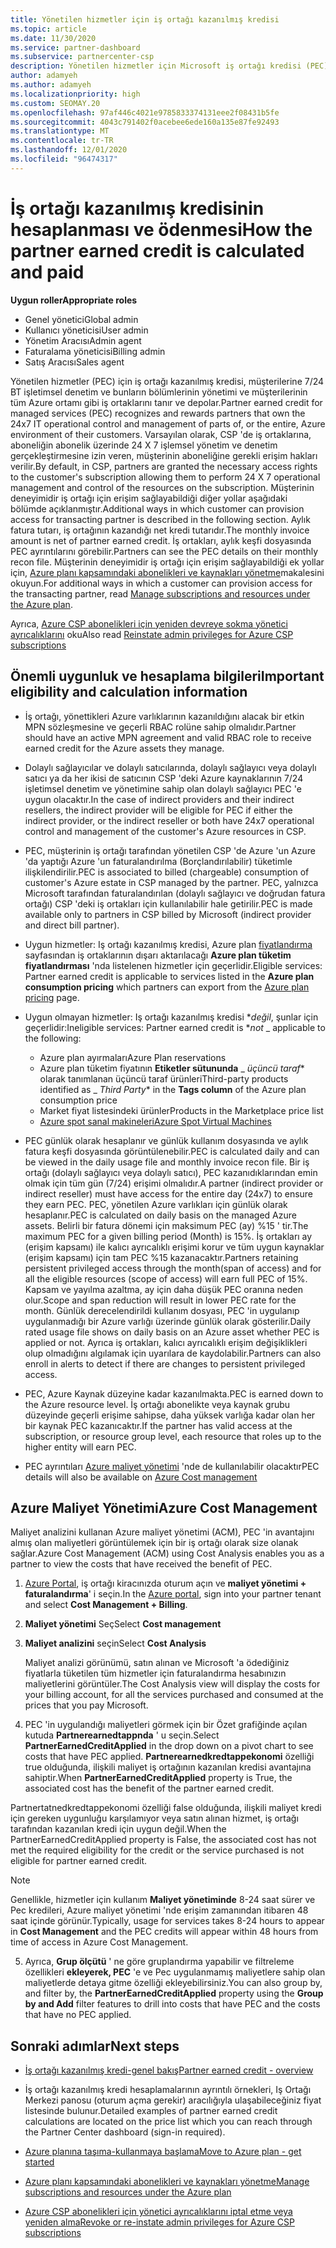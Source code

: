 ```yaml
---
title: Yönetilen hizmetler için iş ortağı kazanılmış kredisi
ms.topic: article
ms.date: 11/30/2020
ms.service: partner-dashboard
ms.subservice: partnercenter-csp
description: Yönetilen hizmetler için Microsoft iş ortağı kredisi (PEC) nasıl hesaplanacağını ve ödendiğini ve uygun şekilde nasıl emin olduğunuzu öğrenin.
author: adamyeh
ms.author: adamyeh
ms.localizationpriority: high
ms.custom: SEOMAY.20
ms.openlocfilehash: 97af446c4021e9785833374131eee2f08431b5fe
ms.sourcegitcommit: 4043c791402f0acebee6ede160a135e87fe92493
ms.translationtype: MT
ms.contentlocale: tr-TR
ms.lasthandoff: 12/01/2020
ms.locfileid: "96474317"
---
```

# <a name="how-the-partner-earned-credit-is-calculated-and-paid"></a><span data-ttu-id="068c2-103">İş ortağı kazanılmış kredisinin hesaplanması ve ödenmesi</span><span class="sxs-lookup"><span data-stu-id="068c2-103">How the partner earned credit is calculated and paid</span></span>

<span data-ttu-id="068c2-104">**Uygun roller**</span><span class="sxs-lookup"><span data-stu-id="068c2-104">**Appropriate roles**</span></span>

- <span data-ttu-id="068c2-105">Genel yönetici</span><span class="sxs-lookup"><span data-stu-id="068c2-105">Global admin</span></span>
- <span data-ttu-id="068c2-106">Kullanıcı yöneticisi</span><span class="sxs-lookup"><span data-stu-id="068c2-106">User admin</span></span>
- <span data-ttu-id="068c2-107">Yönetim Aracısı</span><span class="sxs-lookup"><span data-stu-id="068c2-107">Admin agent</span></span>
- <span data-ttu-id="068c2-108">Faturalama yöneticisi</span><span class="sxs-lookup"><span data-stu-id="068c2-108">Billing admin</span></span>
- <span data-ttu-id="068c2-109">Satış Aracısı</span><span class="sxs-lookup"><span data-stu-id="068c2-109">Sales agent</span></span>

<span data-ttu-id="068c2-110">Yönetilen hizmetler (PEC) için iş ortağı kazanılmış kredisi, müşterilerine 7/24 BT işletimsel denetim ve bunların bölümlerinin yönetimi ve müşterilerinin tüm Azure ortamı gibi iş ortaklarını tanır ve depolar.</span><span class="sxs-lookup"><span data-stu-id="068c2-110">Partner earned credit for managed services (PEC) recognizes and rewards partners that own the 24x7 IT operational control and management of parts of, or the entire, Azure environment of their customers.</span></span> <span data-ttu-id="068c2-111">Varsayılan olarak, CSP 'de iş ortaklarına, aboneliğin abonelik üzerinde 24 X 7 işlemsel yönetim ve denetim gerçekleştirmesine izin veren, müşterinin aboneliğine gerekli erişim hakları verilir.</span><span class="sxs-lookup"><span data-stu-id="068c2-111">By default, in CSP, partners are granted the necessary access rights to the customer's subscription allowing them to perform 24 X 7 operational management and control of the resources on the subscription.</span></span> <span data-ttu-id="068c2-112">Müşterinin deneyimidir iş ortağı için erişim sağlayabildiği diğer yollar aşağıdaki bölümde açıklanmıştır.</span><span class="sxs-lookup"><span data-stu-id="068c2-112">Additional ways in which customer can provision access for transacting partner is described in the following section.</span></span> <span data-ttu-id="068c2-113">Aylık fatura tutarı, iş ortağının kazandığı net kredi tutarıdır.</span><span class="sxs-lookup"><span data-stu-id="068c2-113">The monthly invoice amount is net of partner earned credit.</span></span> <span data-ttu-id="068c2-114">İş ortakları, aylık keşfi dosyasında PEC ayrıntılarını görebilir.</span><span class="sxs-lookup"><span data-stu-id="068c2-114">Partners can see the PEC details on their monthly recon file.</span></span> <span data-ttu-id="068c2-115">Müşterinin deneyimidir iş ortağı için erişim sağlayabildiği ek yollar için, [Azure planı kapsamındaki abonelikleri ve kaynakları yönetme](azure-plan-manage.md)makalesini okuyun.</span><span class="sxs-lookup"><span data-stu-id="068c2-115">For additional ways in which a customer can provision access for the transacting partner, read [Manage subscriptions and resources under the Azure plan](azure-plan-manage.md).</span></span>

<span data-ttu-id="068c2-116">Ayrıca, [Azure CSP abonelikleri için yeniden devreye sokma yönetici ayrıcalıklarını](revoke-reinstate-csp.md) oku</span><span class="sxs-lookup"><span data-stu-id="068c2-116">Also read [Reinstate admin privileges for Azure CSP subscriptions](revoke-reinstate-csp.md)</span></span>

## <a name="important-eligibility-and-calculation-information"></a><span data-ttu-id="068c2-117">Önemli uygunluk ve hesaplama bilgileri</span><span class="sxs-lookup"><span data-stu-id="068c2-117">Important eligibility and calculation information</span></span>

- <span data-ttu-id="068c2-118">İş ortağı, yönettikleri Azure varlıklarının kazanıldığını alacak bir etkin MPN sözleşmesine ve geçerli RBAC rolüne sahip olmalıdır.</span><span class="sxs-lookup"><span data-stu-id="068c2-118">Partner should have an active MPN agreement and valid RBAC role to receive earned credit for the Azure assets they manage.</span></span> 

- <span data-ttu-id="068c2-119">Dolaylı sağlayıcılar ve dolaylı satıcılarında, dolaylı sağlayıcı veya dolaylı satıcı ya da her ikisi de satıcının CSP 'deki Azure kaynaklarının 7/24 işletimsel denetim ve yönetimine sahip olan dolaylı sağlayıcı PEC 'e uygun olacaktır.</span><span class="sxs-lookup"><span data-stu-id="068c2-119">In the case of indirect providers and their indirect resellers, the indirect provider will be eligible for PEC if either the indirect provider, or the indirect reseller or both have 24x7 operational control and management of the customer's Azure resources in CSP.</span></span>

- <span data-ttu-id="068c2-120">PEC, müşterinin iş ortağı tarafından yönetilen CSP 'de Azure 'un Azure 'da yaptığı Azure 'un faturalandırılma (Borçlandırılabilir) tüketimle ilişkilendirilir.</span><span class="sxs-lookup"><span data-stu-id="068c2-120">PEC is associated to billed (chargeable) consumption of customer's Azure estate in CSP managed by the partner.</span></span> <span data-ttu-id="068c2-121">PEC, yalnızca Microsoft tarafından faturalandırılan (dolaylı sağlayıcı ve doğrudan fatura ortağı) CSP 'deki iş ortakları için kullanılabilir hale getirilir.</span><span class="sxs-lookup"><span data-stu-id="068c2-121">PEC is made available only to partners in CSP billed by Microsoft (indirect provider and direct bill partner).</span></span> 

- <span data-ttu-id="068c2-122">Uygun hizmetler: Iş ortağı kazanılmış kredisi, Azure plan [fiyatlandırma](https://partner.microsoft.com/commerce/sales) sayfasından iş ortaklarının dışarı aktarılacağı **Azure plan tüketim fiyatlandırması** 'nda listelenen hizmetler için geçerlidir.</span><span class="sxs-lookup"><span data-stu-id="068c2-122">Eligible services: Partner earned credit is applicable to services listed in the **Azure plan consumption pricing** which partners can export from the [Azure plan pricing](https://partner.microsoft.com/commerce/sales) page.</span></span> 

- <span data-ttu-id="068c2-123">Uygun olmayan hizmetler: Iş ortağı kazanılmış kredisi \**_değil_*, şunlar için geçerlidir:</span><span class="sxs-lookup"><span data-stu-id="068c2-123">Ineligible services: Partner earned credit is \**_not_* _ applicable to the following:</span></span>
    - <span data-ttu-id="068c2-124">Azure plan ayırmaları</span><span class="sxs-lookup"><span data-stu-id="068c2-124">Azure Plan reservations</span></span>
    - <span data-ttu-id="068c2-125">Azure plan tüketim fiyatının **Etiketler sütununda** _ *üçüncü taraf*\* olarak tanımlanan üçüncü taraf ürünleri</span><span class="sxs-lookup"><span data-stu-id="068c2-125">Third-party products identified as _ *Third Party*\* in the **Tags column** of the Azure plan consumption price</span></span>    
    - <span data-ttu-id="068c2-126">Market fiyat listesindeki ürünler</span><span class="sxs-lookup"><span data-stu-id="068c2-126">Products in the Marketplace price list</span></span>
   - [<span data-ttu-id="068c2-127">Azure spot sanal makineleri</span><span class="sxs-lookup"><span data-stu-id="068c2-127">Azure Spot Virtual Machines</span></span>](https://partner.microsoft.com/resources/collection/azure-spot-in-csp#/)

- <span data-ttu-id="068c2-128">PEC günlük olarak hesaplanır ve günlük kullanım dosyasında ve aylık fatura keşfi dosyasında görüntülenebilir.</span><span class="sxs-lookup"><span data-stu-id="068c2-128">PEC is calculated daily and can be viewed in the daily usage file and monthly invoice recon file.</span></span> <span data-ttu-id="068c2-129">Bir iş ortağı (dolaylı sağlayıcı veya dolaylı satıcı), PEC kazanıdıklarından emin olmak için tüm gün (7/24) erişimi olmalıdır.</span><span class="sxs-lookup"><span data-stu-id="068c2-129">A partner (indirect provider or indirect reseller) must have access for the entire day (24x7) to ensure they earn PEC.</span></span> <span data-ttu-id="068c2-130">PEC, yönetilen Azure varlıkları için günlük olarak hesaplanır.</span><span class="sxs-lookup"><span data-stu-id="068c2-130">PEC is calculated on daily basis on the managed Azure assets.</span></span> <span data-ttu-id="068c2-131">Belirli bir fatura dönemi için maksimum PEC (ay) %15 ' tir.</span><span class="sxs-lookup"><span data-stu-id="068c2-131">The maximum PEC for a given billing period (Month) is 15%.</span></span> <span data-ttu-id="068c2-132">İş ortakları ay (erişim kapsamı) ile kalıcı ayrıcalıklı erişimi korur ve tüm uygun kaynaklar (erişim kapsamı) için tam PEC %15 kazanacaktır.</span><span class="sxs-lookup"><span data-stu-id="068c2-132">Partners retaining persistent privileged access through the month(span of access) and for all the eligible resources (scope of access) will earn full PEC of 15%.</span></span> <span data-ttu-id="068c2-133">Kapsam ve yayılma azaltma, ay için daha düşük PEC oranına neden olur.</span><span class="sxs-lookup"><span data-stu-id="068c2-133">Scope and span reduction will result in lower PEC rate for the month.</span></span> <span data-ttu-id="068c2-134">Günlük derecelendirildi kullanım dosyası, PEC 'in uygulanıp uygulanmadığı bir Azure varlığı üzerinde günlük olarak gösterilir.</span><span class="sxs-lookup"><span data-stu-id="068c2-134">Daily rated usage file shows on daily basis on an Azure asset whether PEC is applied or not.</span></span> <span data-ttu-id="068c2-135">Ayrıca iş ortakları, kalıcı ayrıcalıklı erişim değişiklikleri olup olmadığını algılamak için uyarılara de kaydolabilir.</span><span class="sxs-lookup"><span data-stu-id="068c2-135">Partners can also enroll in alerts to detect if there are changes to persistent privileged access.</span></span>

- <span data-ttu-id="068c2-136">PEC, Azure Kaynak düzeyine kadar kazanılmakta.</span><span class="sxs-lookup"><span data-stu-id="068c2-136">PEC is earned down to the Azure resource level.</span></span> <span data-ttu-id="068c2-137">İş ortağı abonelikte veya kaynak grubu düzeyinde geçerli erişime sahipse, daha yüksek varlığa kadar olan her bir kaynak PEC kazanıcaktır.</span><span class="sxs-lookup"><span data-stu-id="068c2-137">If the partner has valid access at the subscription, or resource group level, each resource that roles up to the higher entity will earn PEC.</span></span>  

- <span data-ttu-id="068c2-138">PEC ayrıntıları [Azure maliyet yönetimi](/azure/cost-management-billing/costs/get-started-partners) 'nde de kullanılabilir olacaktır</span><span class="sxs-lookup"><span data-stu-id="068c2-138">PEC details will also be available on [Azure Cost management](/azure/cost-management-billing/costs/get-started-partners)</span></span>

## <a name="azure-cost-management"></a><span data-ttu-id="068c2-139">Azure Maliyet Yönetimi</span><span class="sxs-lookup"><span data-stu-id="068c2-139">Azure Cost Management</span></span>

<span data-ttu-id="068c2-140">Maliyet analizini kullanan Azure maliyet yönetimi (ACM), PEC 'in avantajını almış olan maliyetleri görüntülemek için bir iş ortağı olarak size olanak sağlar.</span><span class="sxs-lookup"><span data-stu-id="068c2-140">Azure Cost Management (ACM) using Cost Analysis enables you as a partner to view the costs that have received the benefit of PEC.</span></span>  

1. <span data-ttu-id="068c2-141">[Azure Portal](https://portal.azure.com), iş ortağı kiracınızda oturum açın ve **maliyet yönetimi + faturalandırma**' i seçin.</span><span class="sxs-lookup"><span data-stu-id="068c2-141">In the [Azure portal](https://portal.azure.com), sign into your partner tenant and select **Cost Management + Billing**.</span></span>

2. <span data-ttu-id="068c2-142">**Maliyet yönetimi** Seç</span><span class="sxs-lookup"><span data-stu-id="068c2-142">Select **Cost management**</span></span>

3. <span data-ttu-id="068c2-143">**Maliyet analizini** seçin</span><span class="sxs-lookup"><span data-stu-id="068c2-143">Select **Cost Analysis**</span></span>

   <span data-ttu-id="068c2-144">Maliyet analizi görünümü, satın alınan ve Microsoft 'a ödediğiniz fiyatlarla tüketilen tüm hizmetler için faturalandırma hesabınızın maliyetlerini görüntüler.</span><span class="sxs-lookup"><span data-stu-id="068c2-144">The Cost Analysis view will display the costs for your billing account, for all the services purchased and consumed at the prices that you pay Microsoft.</span></span>

4. <span data-ttu-id="068c2-145">PEC 'in uygulandığı maliyetleri görmek için bir Özet grafiğinde açılan kutuda **Partnerearnedtappnda** ' u seçin.</span><span class="sxs-lookup"><span data-stu-id="068c2-145">Select **PartnerEarnedCreditApplied** in the drop down on a pivot chart to see costs that have PEC applied.</span></span> <span data-ttu-id="068c2-146">**Partnerearnedkredtappekonomi** özelliği true olduğunda, ilişkili maliyet iş ortağının kazanılan kredisi avantajına sahiptir.</span><span class="sxs-lookup"><span data-stu-id="068c2-146">When **PartnerEarnedCreditApplied** property is True, the associated cost has the benefit of the partner earned credit.</span></span> 

<span data-ttu-id="068c2-147">Partnertatnedkredtappekonomi özelliği false olduğunda, ilişkili maliyet kredi için gereken uygunluğu karşılamıyor veya satın alınan hizmet, iş ortağı tarafından kazanılan kredi için uygun değil.</span><span class="sxs-lookup"><span data-stu-id="068c2-147">When the PartnerEarnedCreditApplied property is False, the associated cost has not met the required eligibility for the credit or the service purchased is not eligible for partner earned credit.</span></span>

>[!NOTE] 
><span data-ttu-id="068c2-148">Genellikle, hizmetler için kullanım **Maliyet yönetiminde** 8-24 saat sürer ve Pec kredileri, Azure maliyet yönetimi 'nde erişim zamanından itibaren 48 saat içinde görünür.</span><span class="sxs-lookup"><span data-stu-id="068c2-148">Typically, usage for services takes 8-24 hours to appear in **Cost Management** and the PEC credits will appear within 48 hours from time of access in Azure Cost Management.</span></span>

5. <span data-ttu-id="068c2-149">Ayrıca, **Grup ölçütü** ' ne göre gruplandırma yapabilir ve filtreleme özellikleri **ekleyerek, PEC** 'e ve Pec uygulanmamış maliyetlere sahip olan maliyetlerde detaya gitme özelliği ekleyebilirsiniz.</span><span class="sxs-lookup"><span data-stu-id="068c2-149">You can also group by, and filter by, the **PartnerEarnedCreditApplied** property using the **Group by and Add** filter features to drill into costs that have PEC and the costs that have no PEC applied.</span></span>

## <a name="next-steps"></a><span data-ttu-id="068c2-150">Sonraki adımlar</span><span class="sxs-lookup"><span data-stu-id="068c2-150">Next steps</span></span>

- [<span data-ttu-id="068c2-151">İş ortağı kazanılmış kredi-genel bakış</span><span class="sxs-lookup"><span data-stu-id="068c2-151">Partner earned credit - overview</span></span>](partner-earned-credit.md)

- <span data-ttu-id="068c2-152">İş ortağı kazanılmış kredi hesaplamalarının ayrıntılı örnekleri, Iş Ortağı Merkezi panosu (oturum açma gerekir) aracılığıyla ulaşabileceğiniz fiyat listesinde bulunur.</span><span class="sxs-lookup"><span data-stu-id="068c2-152">Detailed examples of partner earned credit calculations are located on the price list which you can reach through the Partner Center dashboard (sign-in required).</span></span>

- [<span data-ttu-id="068c2-153">Azure planına taşıma-kullanmaya başlama</span><span class="sxs-lookup"><span data-stu-id="068c2-153">Move to Azure plan - get started</span></span>](azure-plan-get-started.md)

- [<span data-ttu-id="068c2-154">Azure planı kapsamındaki abonelikleri ve kaynakları yönetme</span><span class="sxs-lookup"><span data-stu-id="068c2-154">Manage subscriptions and resources under the Azure plan</span></span>](azure-plan-manage.md)

- [<span data-ttu-id="068c2-155">Azure CSP abonelikleri için yönetici ayrıcalıklarını iptal etme veya yeniden alma</span><span class="sxs-lookup"><span data-stu-id="068c2-155">Revoke or re-instate admin privileges for Azure CSP subscriptions</span></span>](revoke-reinstate-csp.md)
